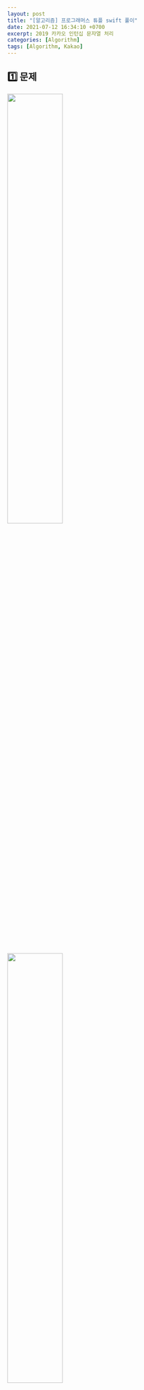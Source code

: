 ```yaml
---
layout: post
title: "[알고리즘] 프로그래머스 튜플 swift 풀이"
date: 2021-07-12 16:34:10 +0700
excerpt: 2019 카카오 인턴십 문자열 처리
categories: [Algorithm]
tags: [Algorithm, Kakao]
---
```


## 1️⃣ 문제

<img src="https://user-images.githubusercontent.com/47033052/125290522-5dca4c00-e35b-11eb-94ae-fad90c73a12f.png" width="50%"/> <img src="https://user-images.githubusercontent.com/47033052/125290883-be598900-e35b-11eb-8e41-532f3c625ce7.png" width="50%"/>



## 2️⃣ 풀이 방법

괄호가 있어서 처음에는 스택 문제인 줄 알았는데, 그렇게 해도 풀이는 되긴 하지만, 괄호가 복잡하지 않아서 충분히 문자열 처리해서 풀 수 있던 문제였다!

1. 괄호랑 쉼표 없애서 숫자 원소만 남기기
2. 숫자 빈도 수에 따른 딕셔너리 생성
3. 빈도 수 높은 순대로 숫자 answer에 저장하면 튜플 완성!

## 3️⃣ 코드

``` swift
import Foundation

func solution(_ s:String) -> [Int] {
    var sArray = s
    
    // 1. 특수문자 필터링
    sArray.removeFirst(2)
    sArray.removeLast(2)
    let elements = sArray.components(separatedBy: "},{").flatMap {
        $0.components(separatedBy: ",").map { Int($0)! }
    }
    
    // 2. 딕셔너리에 숫자에 따른 빈도 수 저장
    let numDict = elements.reduce(into: [:], { $0[$1, default: 0] += 1})
    
    // 3. 빈도수 기준 내림차순하여 키값을 Int로 변환하여 튜플 저장
    let answer = numDict.sorted { $0.value > $1.value }.map { $0.key }
    
    
    return answer
}
```



## 4️⃣ 이 문제를 풀면서 되새긴 점

### .split과 .components는 반환 타입이 다르다.

``` swift
var s = ""
s.split(separator: " ") // 반환 타입: [String.element] (String.element = Character)
s.components(separatedBy: " ") // 반환 타입: [String]
```

### flatMap()

다차원 배열을 1차원으로 펼쳐줌.

``` swift
let numbers = [1, 2, 3, 4]

let mapped = numbers.map { Array(repeating: $0, count: $0) }
// [[1], [2, 2], [3, 3, 3], [4, 4, 4, 4]]

let flatMapped = numbers.flatMap { Array(repeating: $0, count: $0) }
// [1, 2, 2, 3, 3, 3, 4, 4, 4, 4]
```

